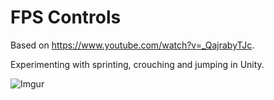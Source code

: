 FPS Controls
============

Based on https://www.youtube.com/watch?v=_QajrabyTJc.

Experimenting with sprinting, crouching and jumping in Unity.

![Imgur](https://i.imgur.com/p5lkZwS.gif)
